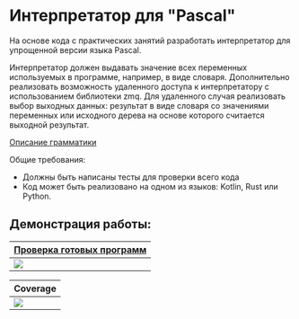 # Интерпретатор для "Pascal"

На основе кода с практических занятий разработать интерпретатор для упрощенной версии языка Pascal.

Интерпретатор должен выдавать значение всех переменных используемых в программе, например, в виде словаря. Дополнительно
реализовать возможность удаленного доступа к интерпретатору с использованием библиотеки zmq. Для удаленного случая
реализовать выбор выходных данных: результат в виде словаря со значениями переменных или исходного дерева на основе
которого считается выходной результат.

[Описание грамматики](https://gitlab.com/ISU-Applied-Computer-Science/5th-semester/theory-and-practice-of-programming-languages/Pascal-interpreter/-/blob/main/raw/pascal.pdf)

Общие требования:

* Должны быть написаны тесты для проверки всего кода
* Код может быть реализовано на одном из языков: Kotlin, Rust или Python.

## Демонстрация работы:

| [Проверка готовых программ](https://gitlab.com/ISU-Applied-Computer-Science/5th-semester/theory-and-practice-of-programming-languages/Pascal-interpreter/-/tree/main/res/examples-programs) | 
| ----------- |
| ![](https://gitlab.com/ISU-Applied-Computer-Science/5th-semester/theory-and-practice-of-programming-languages/Pascal-interpreter/-/raw/main/raw/demo_1.png?inline=false) | 

| Coverage | 
| ----------- |
| ![](https://gitlab.com/ISU-Applied-Computer-Science/5th-semester/theory-and-practice-of-programming-languages/Pascal-interpreter/-/raw/main/raw/demo_2.png?inline=false) | 